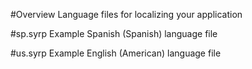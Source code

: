 #Overview
Language files for localizing your application

#sp.syrp
Example Spanish (Spanish) language file

#us.syrp
Example English (American) language file